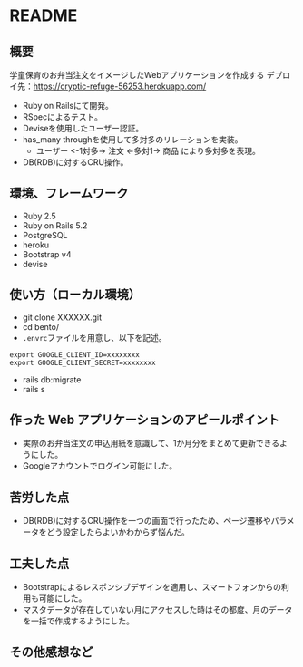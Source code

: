 # README

## 概要

学童保育のお弁当注文をイメージしたWebアプリケーションを作成する
デプロイ先：https://cryptic-refuge-56253.herokuapp.com/

- Ruby on Railsにて開発。
- RSpecによるテスト。
- Deviseを使用したユーザー認証。
- has_many throughを使用して多対多のリレーションを実装。
  - ユーザー <-1対多-> 注文 <-多対1-> 商品 により多対多を表現。
- DB(RDB)に対するCRU操作。

## 環境、フレームワーク
- Ruby 2.5
- Ruby on Rails 5.2
- PostgreSQL
- heroku
- Bootstrap v4
- devise

## 使い方（ローカル環境）
- git clone XXXXXX.git
- cd bento/
- `.envrc`ファイルを用意し、以下を記述。
~~~
export GOOGLE_CLIENT_ID=xxxxxxxx
export GOOGLE_CLIENT_SECRET=xxxxxxxx
~~~
- rails db:migrate
- rails s

## 作った Web アプリケーションのアピールポイント
- 実際のお弁当注文の申込用紙を意識して、1か月分をまとめて更新できるようにした。
- Googleアカウントでログイン可能にした。
 
## 苦労した点
- DB(RDB)に対するCRU操作を一つの画面で行ったため、ページ遷移やパラメータをどう設定したらよいかわからず悩んだ。

## 工夫した点
- Bootstrapによるレスポンシブデザインを適用し、スマートフォンからの利用も可能にした。
- マスタデータが存在していない月にアクセスした時はその都度、月のデータを一括で作成するようにした。

## その他感想など

